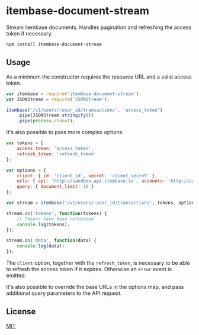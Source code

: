 # itembase-document-stream

Stream itembase documents. Handles pagination and refreshing the access token if necessary.

	npm install itembase-document-stream

## Usage

As a minimum the constructor requires the resource URL and a valid access token.

```javascript
var itembase = require('itembase-document-stream');
var JSONStream = require('JSONStream');

itembase('/v1/users/:user_id/transactions', 'access_token')
	.pipe(JSONStream.stringify())
	.pipe(process.stdout);
```

It's also possible to pass more complex options.

```javascript
var tokens = {
	access_token: 'access_token',
	refresh_token: 'refresh_token'
};

var options = {
	client: { id: 'client_id', secret: 'client_secret' },
	urls: { api: 'http://sandbox.api.itembase.io', accounts: 'http://sandbox.accounts.itembase.io' },
	query: { document_limit: 10 }
};

var stream = itembase('/v1/users/:user_id/transactions', tokens, options);

stream.on('tokens', function(tokens) {
	// Tokens have been refreshed
	console.log(tokens);
});

stream.on('data', function(data) {
	console.log(data);
});
```

The `client` option, together with the `refresh_token`, is necessary to be able to refresh the access token if it expires. Otherwise an `error` event is emitted.

It's also possible to override the base URLs in the options map, and pass additional query parameters to the API request.

## License

[MIT](http://opensource.org/licenses/MIT)
